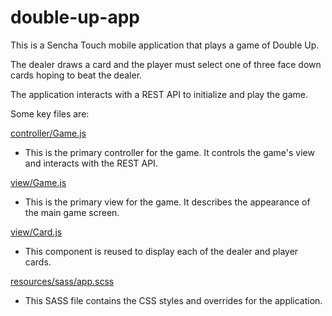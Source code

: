 double-up-app
=============

This is a Sencha Touch mobile application that plays a game of Double Up.

The dealer draws a card and the player must select one of three face down cards hoping to beat the dealer.

The application interacts with a REST API to initialize and play the game.

Some key files are:

[controller/Game.js](https://github.com/dmcclure/double-up-app/blob/master/app/controller/Game.js)
- This is the primary controller for the game. It controls the game's view and interacts with the REST API.

[view/Game.js](https://github.com/dmcclure/double-up-app/blob/master/app/view/Game.js)
- This is the primary view for the game. It describes the appearance of the main game screen.

[view/Card.js](https://github.com/dmcclure/double-up-app/blob/master/app/view/Card.js)
- This component is reused to display each of the dealer and player cards.

[resources/sass/app.scss](https://github.com/dmcclure/double-up-app/blob/master/resources/sass/app.scss)
- This SASS file contains the CSS styles and overrides for the application.
